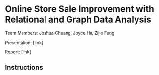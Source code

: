 # Online Store Sale Improvement with Relational and Graph Data Analysis

Team Members: Joshua Chuang, Joyce Hu, Zijie Feng

Presentation: [link]

Report: [link]

## Instructions
